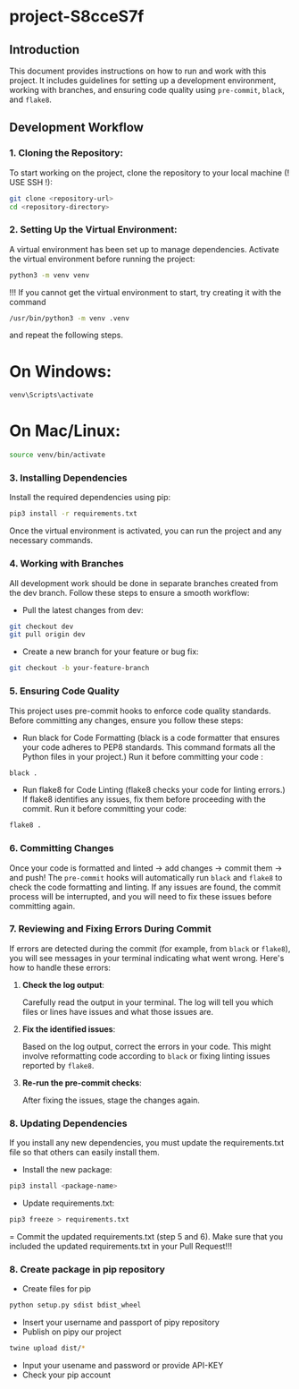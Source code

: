 # project-S8cceS7f

## Introduction

This document provides instructions on how to run and work with this project. It includes guidelines for setting up a development environment, working with branches, and ensuring code quality using `pre-commit`, `black`, and `flake8`.

## Development Workflow

### 1. Cloning the Repository:
To start working on the project, clone the repository to your local machine (! USE SSH !):

```bash
git clone <repository-url>
cd <repository-directory>
```

### 2. Setting Up the Virtual Environment:
A virtual environment has been set up to manage dependencies. Activate the virtual environment before running the project:

```bash
python3 -m venv venv
```

!!! If you cannot get the virtual environment to start, try creating it with the command 

```bash
/usr/bin/python3 -m venv .venv
```
and repeat the following steps. 

# On Windows:

```bash
venv\Scripts\activate
```

# On Mac/Linux:
```bash
source venv/bin/activate
```

### 3. Installing Dependencies
Install the required dependencies using pip:

```bash
pip3 install -r requirements.txt
```

Once the virtual environment is activated, you can run the project and any necessary commands.

### 4. Working with Branches
All development work should be done in separate branches created from the dev branch. Follow these steps to ensure a smooth workflow:

- Pull the latest changes from dev:

```bash
git checkout dev
git pull origin dev
```

- Create a new branch for your feature or bug fix:

```bash
git checkout -b your-feature-branch
```


### 5. Ensuring Code Quality
This project uses pre-commit hooks to enforce code quality standards. Before committing any changes, ensure you follow these steps:

- Run black for Code Formatting (black is a code formatter that ensures your code adheres to PEP8 standards. This command formats all the Python files in your project.) Run it before committing your code :

```bash
black .
```

- Run flake8 for Code Linting (flake8 checks your code for linting errors.) If flake8 identifies any issues, fix them before proceeding with the commit. Run it before committing your code:

```bash
flake8 .
```

### 6. Committing Changes
Once your code is formatted and linted -> add changes -> commit them -> and push! The `pre-commit` hooks will automatically run `black` and `flake8` to check the code formatting and linting. If any issues are found, the commit process will be interrupted, and you will need to fix these issues before committing again.


### 7. Reviewing and Fixing Errors During Commit

If errors are detected during the commit (for example, from `black` or `flake8`), you will see messages in your terminal indicating what went wrong. Here's how to handle these errors:

1. **Check the log output**:

   Carefully read the output in your terminal. The log will tell you which files or lines have issues and what those issues are.

2. **Fix the identified issues**:

   Based on the log output, correct the errors in your code. This might involve reformatting code according to `black` or fixing linting issues reported by `flake8`.

3. **Re-run the pre-commit checks**:

   After fixing the issues, stage the changes again.


### 8. Updating Dependencies
If you install any new dependencies, you must update the requirements.txt file so that others can easily install them.

- Install the new package:
```bash
pip3 install <package-name>
```

- Update requirements.txt:
```bash
pip3 freeze > requirements.txt
```

= Commit the updated requirements.txt (step 5 and 6). Make sure that you included the updated requirements.txt in your Pull Request!!!

### 8. Create package in pip repository
- Create files for pip  
```bash
python setup.py sdist bdist_wheel
```
- Insert your username and passport of pipy repository
- Publish on pipy our project
```bash
twine upload dist/*
```
- Input your usename and password or provide API-KEY
- Check your pip account








